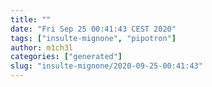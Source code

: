 ```yaml
---
title: ""
date: "Fri Sep 25 00:41:43 CEST 2020"
tags: ["insulte-mignone", "pipotron"]
author: m1ch3l
categories: ["generated"]
slug: "insulte-mignone/2020-09-25-00:41:43"
---
```



